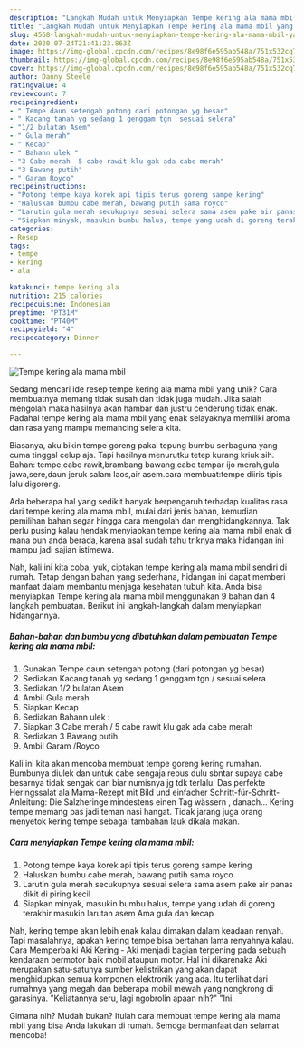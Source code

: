 ```yaml
---
description: "Langkah Mudah untuk Menyiapkan Tempe kering ala mama mbil yang Lezat Sekali"
title: "Langkah Mudah untuk Menyiapkan Tempe kering ala mama mbil yang Lezat Sekali"
slug: 4568-langkah-mudah-untuk-menyiapkan-tempe-kering-ala-mama-mbil-yang-lezat-sekali
date: 2020-07-24T21:41:23.863Z
image: https://img-global.cpcdn.com/recipes/8e98f6e595ab548a/751x532cq70/tempe-kering-ala-mama-mbil-foto-resep-utama.jpg
thumbnail: https://img-global.cpcdn.com/recipes/8e98f6e595ab548a/751x532cq70/tempe-kering-ala-mama-mbil-foto-resep-utama.jpg
cover: https://img-global.cpcdn.com/recipes/8e98f6e595ab548a/751x532cq70/tempe-kering-ala-mama-mbil-foto-resep-utama.jpg
author: Danny Steele
ratingvalue: 4
reviewcount: 7
recipeingredient:
- " Tempe daun setengah potong dari potongan yg besar"
- " Kacang tanah yg sedang 1 genggam tgn  sesuai selera"
- "1/2 bulatan Asem"
- " Gula merah"
- " Kecap"
- " Bahann ulek "
- "3 Cabe merah  5 cabe rawit klu gak ada cabe merah"
- "3 Bawang putih"
- " Garam Royco"
recipeinstructions:
- "Potong tempe kaya korek api tipis terus goreng sampe kering"
- "Haluskan bumbu cabe merah, bawang putih sama royco"
- "Larutin gula merah secukupnya sesuai selera sama asem pake air panas dikit di piring kecil"
- "Siapkan minyak, masukin bumbu halus, tempe yang udah di goreng terakhir masukin larutan asem Ama gula dan kecap"
categories:
- Resep
tags:
- tempe
- kering
- ala

katakunci: tempe kering ala 
nutrition: 215 calories
recipecuisine: Indonesian
preptime: "PT31M"
cooktime: "PT40M"
recipeyield: "4"
recipecategory: Dinner

---
```



![Tempe kering ala mama mbil](https://img-global.cpcdn.com/recipes/8e98f6e595ab548a/751x532cq70/tempe-kering-ala-mama-mbil-foto-resep-utama.jpg)

Sedang mencari ide resep tempe kering ala mama mbil yang unik? Cara membuatnya memang tidak susah dan tidak juga mudah. Jika salah mengolah maka hasilnya akan hambar dan justru cenderung tidak enak. Padahal tempe kering ala mama mbil yang enak selayaknya memiliki aroma dan rasa yang mampu memancing selera kita.

Biasanya, aku bikin tempe goreng pakai tepung bumbu serbaguna yang cuma tinggal celup aja. Tapi hasilnya menurutku tetep kurang kriuk sih. Bahan: tempe,cabe rawit,brambang bawang,cabe tampar ijo merah,gula jawa,sere,daun jeruk salam laos,air asem.cara membuat:tempe diiris tipis lalu digoreng.

Ada beberapa hal yang sedikit banyak berpengaruh terhadap kualitas rasa dari tempe kering ala mama mbil, mulai dari jenis bahan, kemudian pemilihan bahan segar hingga cara mengolah dan menghidangkannya. Tak perlu pusing kalau hendak menyiapkan tempe kering ala mama mbil enak di mana pun anda berada, karena asal sudah tahu triknya maka hidangan ini mampu jadi sajian istimewa.


Nah, kali ini kita coba, yuk, ciptakan tempe kering ala mama mbil sendiri di rumah. Tetap dengan bahan yang sederhana, hidangan ini dapat memberi manfaat dalam membantu menjaga kesehatan tubuh kita. Anda bisa menyiapkan Tempe kering ala mama mbil menggunakan 9 bahan dan 4 langkah pembuatan. Berikut ini langkah-langkah dalam menyiapkan hidangannya.

<!--inarticleads1-->

##### Bahan-bahan dan bumbu yang dibutuhkan dalam pembuatan Tempe kering ala mama mbil:

1. Gunakan  Tempe daun setengah potong (dari potongan yg besar)
1. Sediakan  Kacang tanah yg sedang 1 genggam tgn / sesuai selera
1. Sediakan 1/2 bulatan Asem
1. Ambil  Gula merah
1. Siapkan  Kecap
1. Sediakan  Bahann ulek :
1. Siapkan 3 Cabe merah / 5 cabe rawit klu gak ada cabe merah
1. Sediakan 3 Bawang putih
1. Ambil  Garam /Royco


Kali ini kita akan mencoba membuat tempe goreng kering rumahan. Bumbunya diulek dan untuk cabe sengaja rebus dulu sbntar supaya cabe besarnya tidak sengak dan biar numisnya jg tdk terlalu. Das perfekte Heringssalat ala Mama-Rezept mit Bild und einfacher Schritt-für-Schritt-Anleitung: Die Salzheringe mindestens einen Tag wässern , danach… Kering tempe memang pas jadi teman nasi hangat. Tidak jarang juga orang menyetok kering tempe sebagai tambahan lauk dikala makan. 

<!--inarticleads2-->

##### Cara menyiapkan Tempe kering ala mama mbil:

1. Potong tempe kaya korek api tipis terus goreng sampe kering
1. Haluskan bumbu cabe merah, bawang putih sama royco
1. Larutin gula merah secukupnya sesuai selera sama asem pake air panas dikit di piring kecil
1. Siapkan minyak, masukin bumbu halus, tempe yang udah di goreng terakhir masukin larutan asem Ama gula dan kecap


Nah, kering tempe akan lebih enak kalau dimakan dalam keadaan renyah. Tapi masalahnya, apakah kering tempe bisa bertahan lama renyahnya kalau. Cara Memperbaiki Aki Kering - Aki menjadi bagian terpening pada sebuah kendaraan bermotor baik mobil ataupun motor. Hal ini dikarenaka Aki merupakan satu-satunya sumber kelistrikan yang akan dapat menghidupkan semua komponen elektronik yang ada. Itu terlihat dari rumahnya yang megah dan beberapa mobil mewah yang nongkrong di garasinya. &#34;Keliatannya seru, lagi ngobrolin apaan nih?&#34; &#34;Ini. 

Gimana nih? Mudah bukan? Itulah cara membuat tempe kering ala mama mbil yang bisa Anda lakukan di rumah. Semoga bermanfaat dan selamat mencoba!
